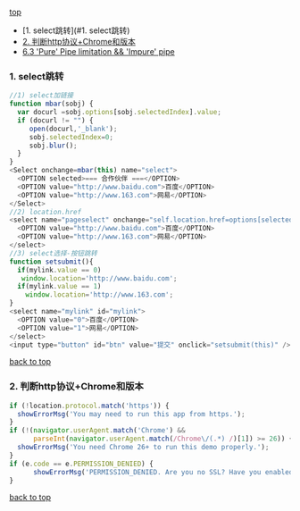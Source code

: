 [top](#top)

- [1. select跳转](#1. select跳转)
- [2. 判断http协议+Chrome和版本](#判断Chrome和版本)
- [6.3 'Pure' Pipe limitation && 'Impure' pipe](#Impure-pipe)

<h3 id="select跳转">1. select跳转</h3>

```javascript
//1) select加链接
function mbar(sobj) {
  var docurl =sobj.options[sobj.selectedIndex].value;
  if (docurl != "") {
     open(docurl,'_blank');
     sobj.selectedIndex=0;
     sobj.blur();
  }
}
<Select onchange=mbar(this) name="select">
  <OPTION selected>=== 合作伙伴 ===</OPTION>
  <OPTION value="http://www.baidu.com">百度</OPTION>
  <OPTION value="http://www.163.com">网易</OPTION>
</Select>
//2) location.href
<select name="pageselect" onchange="self.location.href=options[selectedIndex].value" >
  <OPTION value="http://www.baidu.com">百度</OPTION>
  <OPTION value="http://www.163.com">网易</OPTION>
</select>
//3) select选择-按钮跳转
function setsubmit(){
  if(mylink.value == 0)
   window.location='http://www.baidu.com';
  if(mylink.value == 1)
    window.location='http://www.163.com';
}
<select name="mylink" id="mylink">
  <OPTION value="0">百度</OPTION>
  <OPTION value="1">网易</OPTION>
</select>
<input type="button" id="btn" value="提交" onclick="setsubmit(this)" />
```

[back to top](#top)

<h3 id="判断Chrome和版本">2. 判断http协议+Chrome和版本</h3>

```javascript
if (!location.protocol.match('https')) {
  showErrorMsg('You may need to run this app from https.');
}
if (!(navigator.userAgent.match('Chrome') &&
      parseInt(navigator.userAgent.match(/Chrome\/(.*) /)[1]) >= 26)) {
  showErrorMsg('You need Chrome 26+ to run this demo properly.');
}
if (e.code == e.PERMISSION_DENIED) {
      showErrorMsg('PERMISSION_DENIED. Are you no SSL? Have you enabled the --enable-usermedia-screen-capture flag?');
}
```

[back to top](#top)

